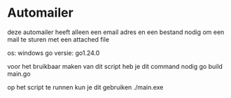 # Automailer
deze automailer heeft alleen een email adres en een bestand nodig om een mail te sturen met een attached file

os: windows
go versie: go1.24.0

voor het bruikbaar maken van dit script heb je dit command nodig
go build main.go

op het script te runnen kun je dit gebruiken
./main.exe
